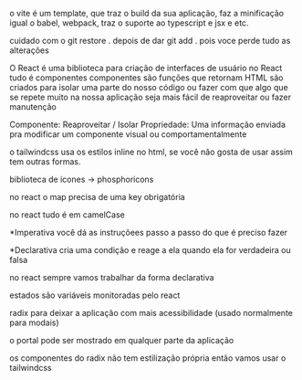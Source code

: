 o vite é um template,
que traz o build da sua aplicação,
faz a minificação igual o babel, webpack,
traz o suporte ao typescript e jsx e etc.

cuidado com o git restore . depois de dar git add . pois voce perde tudo as alterações

O React é uma biblioteca para criação de interfaces de usuário
no React tudo é componentes
componentes são funções que retornam HTML
são criados para isolar uma parte do nosso código
ou fazer com que algo que se repete muito na nossa aplicação 
seja mais fácil de reaproveitar ou fazer manutenção

Componente: Reaproveitar / Isolar
Propriedade: Uma informação enviada pra modificar um componente visual ou comportamentalmente

o tailwindcss usa os estilos inline no html, se você não gosta de usar assim tem outras formas.

biblioteca de icones -> phosphoricons

no react o map precisa de uma key obrigatória

no react tudo é em camelCase

*Imperativa 
você dá as instruçõees passo a passo do que é preciso fazer

*Declarativa
cria uma condição e reage a ela quando ela for verdadeira ou falsa

no react sempre vamos trabalhar da forma declarativa

estados são variáveis monitoradas pelo react

radix para deixar a aplicação com mais acessibilidade (usado normalmente para modais)

o portal pode ser mostrado em qualquer parte da aplicação

os componentes do radix não tem estilização própria então vamos usar o tailwindcss

